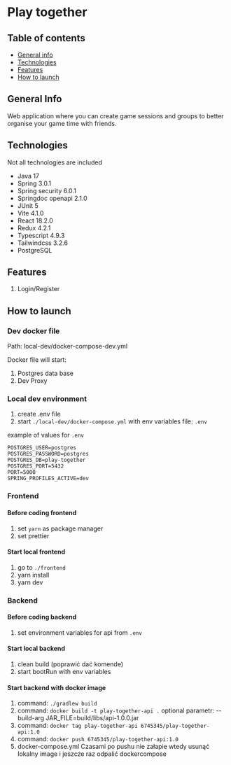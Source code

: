 # Play together

## Table of contents
* [General info](#general-info)
* [Technologies](#technologies)
* [Features](#features)
* [How to launch](#how-to-launch)

## General Info
Web application where you can create game sessions and groups to better organise your game time with friends.

## Technologies
Not all technologies are included
* Java 17
* Spring 3.0.1
* Spring security 6.0.1
* Springdoc openapi 2.1.0
* JUnit 5
* Vite 4.1.0
* React 18.2.0
* Redux 4.2.1
* Typescript 4.9.3
* Tailwindcss 3.2.6
* PostgreSQL

## Features
1. Login/Register

## How to launch

### Dev docker file
Path: local-dev/docker-compose-dev.yml

Docker file will start:
1. Postgres data base
2. Dev Proxy

### Local dev environment
1. create .env file
2. start `./local-dev/docker-compose.yml` with env variables file: `.env`

example of values for `.env`
```
POSTGRES_USER=postgres
POSTGRES_PASSWORD=postgres
POSTGRES_DB=play-together
POSTGRES_PORT=5432
PORT=5000
SPRING_PROFILES_ACTIVE=dev
```

### Frontend
#### Before coding frontend
1. set `yarn` as package manager
2. set prettier
   
#### Start local frontend
1. go to `./frontend`
2. yarn install
3. yarn dev

### Backend
#### Before coding backend
1. set environment variables for api from `.env`
   
#### Start local backend
1. clean build (poprawić dać komende)
2. start bootRun with env variables

#### Start backend with docker image
1. command: `./gradlew build`
2. command: `docker build -t play-together-api .`
   optional parametr: --build-arg JAR_FILE=build/libs/api-1.0.0.jar
3. command: `docker tag play-together-api 6745345/play-together-api:1.0`
4. command: `docker push 6745345/play-together-api:1.0`
5. docker-compose.yml
Czasami po pushu nie załapie wtedy usunąć lokalny image i jeszcze raz odpalić dockercompose
